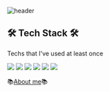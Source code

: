 ![header](https://capsule-render.vercel.app/api?type=Soft&color=gradient&hexcode&height=300&section=header&text=HyeYoung%20Shin&fontSize=90&animation=fadeIn)

## **🛠 Tech Stack 🛠**
Techs that I've used at least once

<img src="[https://img.shields.io/badge/Java-007396?style=flat-square&logo=Java&logoColor=white](https://img.shields.io/badge/Java-007396?style=flat-square&logo=Java&logoColor=white)"/></a>
<img src="[https://img.shields.io/badge/Java Script-F7DF1E?style=flat-square&logo=Java&logoColor=white](https://img.shields.io/badge/Java%20Script-F7DF1E?style=flat-square&logo=Java&logoColor=white)"/></a>
<img src="[https://img.shields.io/badge/Vue.js-4FC08D?style=flat-square&logo=Java&logoColor=white](https://img.shields.io/badge/Vue.js-4FC08D?style=flat-square&logo=Java&logoColor=white)"/></a>
<img src="[https://img.shields.io/badge/Spring Boot-6DB33F?style=flat-square&logo=Spring&logoColor=white](https://img.shields.io/badge/Spring%20Boot-6DB33F?style=flat-square&logo=Spring&logoColor=white)"/></a>
<img src="[https://img.shields.io/badge/MySql-4479A1?style=flat-square&logo=Spring&logoColor=white](https://img.shields.io/badge/MySql-4479A1?style=flat-square&logo=Spring&logoColor=white)"/></a>
<img src="[https://img.shields.io/badge/Linux-FCC624?style=flat-square&logo=Spring&logoColor=white](https://img.shields.io/badge/Linux-FCC624?style=flat-square&logo=Spring&logoColor=white)"/></a>

📚[About me](https://www.notion.so/Shin-HyeYoung-f4bdcabd5a084138a5edb0f6f76e81e8)📚
<!--
**hye0e/hye0e** is a ✨ _special_ ✨ repository because its `README.md` (this file) appears on your GitHub profile.

Here are some ideas to get you started:

- 🌱 I’m currently learning Python
- 📚 About me : https://www.notion.so/Shin-HyeYoung-f4bdcabd5a084138a5edb0f6f76e81e8
- 📫 How to reach me: hyshin_@naver.com
-->
